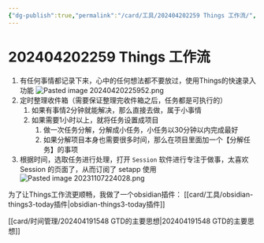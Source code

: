 ```yaml
---
{"dg-publish":true,"permalink":"/card/工具/202404202259 Things 工作流/","tags":["效率","tools","things3"],"noteIcon":"2","created":"2023-10-09T17:10:00+08:00","updated":"2024-10-12T23:26:21+08:00"}
---
```



# 202404202259 Things 工作流

1. 有任何事情都记录下来，心中的任何想法都不要放过，使用Things的快速录入功能 ![Pasted image 20240420225952.png](/img/user/attachs/Pasted%20image%2020240420225952.png)
2. 定时整理收件箱（需要保证整理完收件箱之后，任务都是可执行的） 
	1. 如果有事情2分钟就能解决，那么直接去做，属于小事情
	2. 如果需要1小时以上，就将任务设置成项目
		1. 做一次任务分解，分解成小任务，小任务以30分钟以内完成最好
		2. 如果分解项目本身也需要很多时间，那么在项目里面加一个【分解任务】的事项
3. 根据时间，选取任务进行处理，打开 `Session` 软件进行专注于做事，太喜欢 Session 的页面了，从而订阅了 setapp 使用  ![Pasted image 20231107224028.png](/img/user/attachs/Pasted%20image%2020231107224028.png)

为了让Things工作流更顺畅，我做了一个obsidian插件： [[card/工具/obsidian-things3-today插件\|obsidian-things3-today插件]]

[[card/时间管理/202404191548 GTD的主要思想\|202404191548 GTD的主要思想]]
